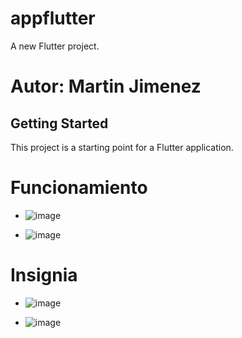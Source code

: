 # appflutter

A new Flutter project.
# Autor: Martin Jimenez

## Getting Started

This project is a starting point for a Flutter application.

# Funcionamiento

 - ![image](https://github.com/martinizin/appFlutter/assets/117743846/ea79b8a3-7c2d-4cdd-acef-758ae8840445)

 - ![image](https://github.com/martinizin/appFlutter/assets/117743846/2383a4da-5ec3-43ef-8509-ce1b4afb6828)



# Insignia
 - ![image](https://github.com/martinizin/appFlutter/assets/117743846/5da8944e-916f-4a84-97c0-b9922f6772dd)
   
 - ![image](https://github.com/martinizin/appFlutter/assets/117743846/51185736-7276-458d-8c26-141b7c1566e1)




